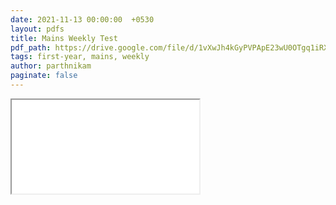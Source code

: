 ```yaml
---
date: 2021-11-13 00:00:00  +0530
layout: pdfs
title: Mains Weekly Test
pdf_path: https://drive.google.com/file/d/1vXwJh4kGyPVPApE23wU0OTgq1iRXarkS/preview?usp=drive_link
tags: first-year, mains, weekly
author: parthnikam
paginate: false
---
```


<iframe class="embed-pdf" src="{{ page.pdf_path }}#toolbar=0" seamless="seamless" scrolling="no" style="overflow:hidden"></iframe>
